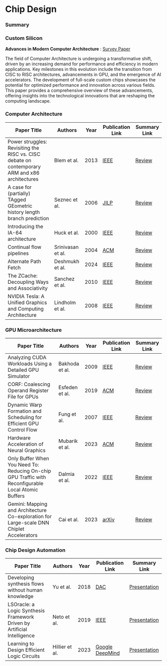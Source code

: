 # Chip Design

### Summary

### Custom Silicon
**Advances in Modern Computer Architecture** : 
[Survey Paper](./Review_CustomSi.pdf)

The field of Computer Architecture is undergoing a transformative shift, driven by an increasing demand for performance and efficiency in modern applications. Key milestones in this evolution include the transition from CISC to RISC architectures, advancements in GPU, and the emergence of AI accelerators. The development of full-scale custom chips showcases the potential for optimized performance and innovation across various fields. This paper provides a comprehensive overview of these advancements, offering insights into the technological innovations that are reshaping the computing landscape. 

### Computer Architecture
| Paper Title                                       | Authors          | Year | Publication Link                            | Summary Link |
|---------------------------------------------------|------------------|------|---------------------------------------------|----|
| Power struggles: Revisiting the RISC vs. CISC debate on contemporary ARM and x86 architectures | Blem et al. | 2013 | [IEEE](https://ieeexplore.ieee.org/document/6522302) | [Review](./CompArch/Power_Struggles.md) |
| A case for (partially) TAgged GEometric history length branch prediction | Seznec et al. | 2006 | [JILP](https://jilp.org/vol8/v8paper1.pdf) | [Review](./CompArch/TAGE.md) |
| Introducing the IA-64 architecture | Huck et al. | 2000 | [IEEE](https://ieeexplore.ieee.org/document/877947) | [Review](./CompArch/IA-64.md) |
| Continual flow pipelines | Srinivasan et al. | 2004 | [ACM](https://dl.acm.org/doi/10.1145/1037949.1024407) | [Review](./CompArch/CFP.md) |
| Alternate Path Fetch | Deshmukh et al. | 2024 | [IEEE](https://ieeexplore.ieee.org/document/10609592) | [Review](./CompArch/APF.md) |
| The ZCache: Decoupling Ways and Associativity | Sanchez et al. | 2010 | [IEEE](https://ieeexplore.ieee.org/document/5695536) | [Review](./CompArch/ZCache.md) |
| NVIDIA Tesla: A Unified Graphics and Computing Architecture | Lindholm et al. | 2008 | [IEEE](https://ieeexplore.ieee.org/document/4523358/) | [Review](./CompArch/Tesla.md) |

### GPU Microarchitecture
| Paper Title                                       | Authors          | Year | Publication Link                            | Summary Link |
|---------------------------------------------------|------------------|------|---------------------------------------------|----|
| Analyzing CUDA Workloads Using a Detailed GPU Simulator | Bakhoda et al. | 2009 | [IEEE](https://ieeexplore.ieee.org/document/4919648) | [Review](./GPU/Bakhoda_2009_CUDA.md) |
| CORF: Coalescing Operand Register File for GPUs | Esfeden et al. | 2019 | [ACM](https://dl.acm.org/doi/10.1145/3297858.3304026) | [Review](./GPU/Esfeden_2019_CORF.md) |
| Dynamic Warp Formation and Scheduling for Efficient GPU Control Flow | Fung et al. | 2007 | [IEEE](https://ieeexplore.ieee.org/document/4408272) | [Review](./GPU/Fung_2007_Dynamic_Warp.md) |
| Hardware Acceleration of Neural Graphics | Mubarik et al. | 2023 | [ACM](https://dl.acm.org/doi/10.1145/3579371.3589085) | [Review](./GPU/Mubarik_2023_Neural.md) |
| Only Buffer When You Need To: Reducing On-chip GPU Traffic with Reconfigurable Local Atomic Buffers | Dalmia et al. | 2022 | [IEEE](https://ieeexplore.ieee.org/document/9773230) | [Review](./GPU/Dalmia_2022_LAB.pdf) |
| Gemini: Mapping and Architecture Co-exploration for Large-scale DNN Chiplet Accelerators | Cai et al. | 2023 | [arXiv](https://arxiv.org/pdf/2312.16436) | [Review](./GPU/Cai_2023_Gemini.md) |

### Chip Design Automation
| Paper Title                                       | Authors          | Year | Publication Link                            | Summary Link |
|---------------------------------------------------|------------------|------|---------------------------------------------|----|
| Developing synthesis flows without human knowledge | Yu et al. | 2018 | [DAC](https://dl.acm.org/doi/10.1145/3195970.3196026) | [Presentation](./Automation/ML_LogicSynth.pdf) |
| LSOracle: a Logic Synthesis Framework Driven by Artificial Intelligence | Neto et al. | 2019 | [IEEE](https://ieeexplore.ieee.org/document/8942145) | [Presentation](./Automation/ML_LogicSynth.pdf) |
| Learning to Design Efficient Logic Circuits | Hillier et al. | 2023 | [Google DeepMind](https://deepmind.google/impact/optimizing-computer-systems-with-more-generalized-ai-tools/) | [Presentation](./Automation/ML_LogicSynth.pdf) |

